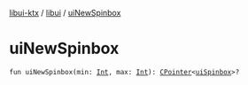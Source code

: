 [libui-ktx](../index.md) / [libui](index.md) / [uiNewSpinbox](./ui-new-spinbox.md)

# uiNewSpinbox

`fun uiNewSpinbox(min: `[`Int`](https://kotlinlang.org/api/latest/jvm/stdlib/kotlin/-int/index.html)`, max: `[`Int`](https://kotlinlang.org/api/latest/jvm/stdlib/kotlin/-int/index.html)`): `[`CPointer`](../kotlinx.cinterop/-c-pointer/index.md)`<`[`uiSpinbox`](ui-spinbox.md)`>?`